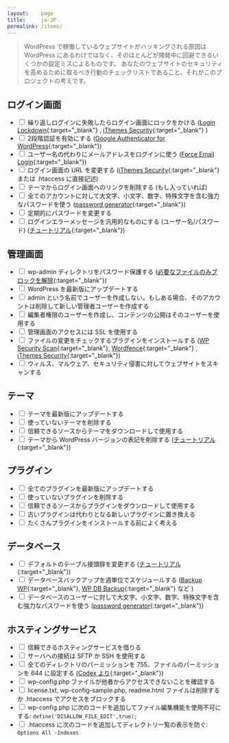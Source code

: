 ```yaml
---
layout:    page
title:     ja-JP
permalink: /items/
---
```


> WordPress で稼働しているウェブサイトがハッキングされる原因は WordPress にあるわけではなく、そのほとんどが開発中に回避できるいくつかの設定ミスによるものです。
> あなたのウェブサイトのセキュリティを高めるために取るべき行動のチェックリストであること、それがこのプロジェクトの考えです。

## ログイン画面

* <label><input type="checkbox" /> 繰り返しログインに失敗したらログイン画面にロックをかける ([Login Lockdown](https://wordpress.org/plugins/login-lockdown/){:target="_blank"} , [iThemes Security](https://wordpress.org/plugins/better-wp-security/){:target="_blank"} )</label>
* <label><input type="checkbox" /> 2段階認証を有効にする ([Google Authenticator for WordPress](https://wordpress.org/plugins/wp-google-authenticator/){:target="_blank"})</label>
* <label><input type="checkbox" /> ユーザー名の代わりにメールアドレスをログインに使う ([Force Email Login](https://wordpress.org/plugins/force-email-login/){:target="_blank"})</label>
* <label><input type="checkbox" /> ログイン画面の URL を変更する ([iThemes Security](https://wordpress.org/plugins/better-wp-security/){:target="_blank"} または .htaccess に直接記述)</label>
* <label><input type="checkbox" /> テーマからログイン画面へのリンクを削除する (もし入っていれば)</label>
* <label><input type="checkbox" /> 全てのアカウントに対して大文字、小文字、数字、特殊文字を含む強力なパスワードを使う ([password generator](http://passwordsgenerator.net/){:target="_blank"})</label>
* <label><input type="checkbox" /> 定期的にパスワードを変更する</label>
* <label><input type="checkbox" /> ログインエラーメッセージを汎用的なものにする (ユーザー名/パスワード) ([チュートリアル](https://gist.github.com/zergiocosta/72f87176b236ed0c6e13){:target="_blank"})</label>

## 管理画面

* <label><input type="checkbox" /> wp-admin ディレクトリをパスワード保護する ([必要なファイルのみブロックを解除](https://gist.github.com/rafaelfunchal/f9a41ea72d80600d753a){:target="_blank"})</label>
* <label><input type="checkbox" /> WordPress を最新版にアップデートする</label>
* <label><input type="checkbox" /> admin という名前でユーザーを作成しない。もしある場合、そのアカウントは削除して新しい管理者ユーザーを作成する</label>
* <label><input type="checkbox" /> 編集者権限のユーザーを作成し、コンテンツの公開はそのユーザーを使用する</label>
* <label><input type="checkbox" /> 管理画面のアクセスには SSL を使用する</label>
* <label><input type="checkbox" /> ファイルの変更をチェックするプラグインをインストールする ([WP Security Scan](https://wordpress.org/plugins/wp-security-scan/){:target="_blank"}, [Wordfence](https://wordpress.org/plugins/wordfence/){:target="_blank"} , [iThemes Security](https://wordpress.org/plugins/better-wp-security/){:target="_blank"})</label>
* <label><input type="checkbox" /> ウィルス、マルウェア、セキュリティ侵害に対してウェブサイトをスキャンする</label>

## テーマ

* <label><input type="checkbox" /> テーマを最新版にアップデートする</label>
* <label><input type="checkbox" /> 使っていないテーマを削除する</label>
* <label><input type="checkbox" /> 信頼できるソースからテーマをダウンロードして使用する</label>
* <label><input type="checkbox" /> テーマから WordPress バージョンの表記を削除する ([チュートリアル](http://www.wpbeginner.com/wp-tutorials/the-right-way-to-remove-wordpress-version-number/){:target="_blank"})</label>

## プラグイン

* <label><input type="checkbox" /> 全てのプラグインを最新版にアップデートする</label>
* <label><input type="checkbox" /> 使っていないプラグインを削除する</label>
* <label><input type="checkbox" /> 信頼できるソースからプラグインをダウンロードして使用する</label>
* <label><input type="checkbox" /> 古いプラグインは代わりとなる新しいプラグインに置き換える</label>
* <label><input type="checkbox" /> たくさんプラグインをインストールする前によく考える</label>

## データベース

* <label><input type="checkbox" /> デフォルトのテーブル接頭辞を変更する ([チュートリアル](http://www.maketecheasier.com/the-safe-way-to-change-your-wordpress-database-table-prefix){:target="_blank"})</label>
* <label><input type="checkbox" /> データベースバックアップを週単位でスケジュールする ([Backup WP](https://wordpress.org/plugins/backup-wp/){:target="_blank"}, [WP DB Backup](https://wordpress.org/plugins/wp-db-backup/){:target="_blank"} など )</label>
* <label><input type="checkbox" /> データベースのユーザーに対して大文字、小文字、数字、特殊文字を含む強力なパスワードを使う ([password generator](http://passwordsgenerator.net/){:target="_blank"})</label>

## ホスティングサービス

* <label><input type="checkbox" /> 信頼できるホスティングサービスを借りる</label>
* <label><input type="checkbox" /> サーバへの接続は SFTP か SSH を使用する</label>
* <label><input type="checkbox" /> 全てのディレクトリのパーミッションを 755、ファイルのパーミッションを 644 に設定する ([Codex より](http://codex.wordpress.org/Hardening_WordPress#File_Permissions){:target="_blank"})</label>
* <label><input type="checkbox" /> wp-config.php ファイルが他者からアクセスできないことを確認する</label>
* <label><input type="checkbox" /> license.txt, wp-config-sample.php, readme.html ファイルは削除するか .htaccess でアクセスをブロックする</label>
* <label><input type="checkbox" /> wp-config.php に次のコードを追加してファイル編集機能を使用不可にする: `define('DISALLOW_FILE_EDIT',true);`</label>
* <label><input type="checkbox" /> .htaccess に次のコードを追加してディレクトリ一覧の表示を防ぐ: `Options All -Indexes`</label>

